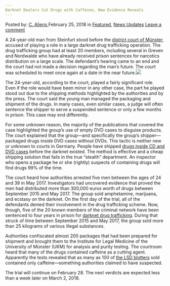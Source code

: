 ```yaml
---
Darknet Dealers Cut Drugs with Caffeine, New Evidence Reveals
---
```

<article class="post-listing post-24866 post type-post status-publish format-standard has-post-thumbnail hentry 
category-news-updates tag-caffeine tag-cut tag-darknet tag-dealers tag-drugs tag-evidence tag-reveals">
<div class="post-inner">
<span>Posted by: <a href="https://www.deepdotweb.com/author/caliens/" title="">C. Aliens </a></span>
<span>February 25, 2018</span>
<span>in <a href="https://www.deepdotweb.com/category/deepdot-news/" rel="category tag">Featured</a>, <a href="https://www.deepdotweb.com/category/news-updates/" rel="category tag">News Updates</a></span>
<span><a href="https://www.deepdotweb.com/2018/02/25/darknet-dealers-cut-drugs-caffeine-new-evidence-reveals/#respond">Leave a comment</a></span>


<p>A 24-year-old man from Steinfurt stood before the <a href="http://m.wn.de/Muensterland/Kreis-Steinfurt/Greven/3164800-Prozess-am-Landgericht-Drogensendungen-als-DVD-getarnt">district court of Münster</a>, accused of playing a role in a large darknet drug trafficking operation. The drug trafficking group had at least 20 members, including several in Greven and Nordwalde who have already received prison sentences for narcotics distribution on a large scale. The defendant&#8217;s hearing came to an end and the court had not made a decision regarding the man&#8217;s future. The court was scheduled to meet once again at a date in the near future.<img class="wp-image-24875 aligncenter" src="https://www.deepdotweb.com/wp-content/uploads/2018/02/word-image-33.jpeg" srcset="https://www.deepdotweb.com/wp-content/uploads/2018/02/word-image-33.jpeg 660w, https://www.deepdotweb.com/wp-content/uploads/2018/02/word-image-33-300x150.jpeg 300w" sizes="(max-width: 660px) 100vw, 660px" /></p>
<p>The 24-year-old, according to the court, played a fairly significant role. Even if the role would have been minor in any other case, the part he played stood out due to the shipping methods highlighted by the authorities and by the press. The court said the young man managed the packaging and shipment of the drugs. In many cases, even similar cases, a judge will often sentence the shipper to serve a suspended sentence or only a few months in prison. This case may end differently.</p>
<p>For some unknown reason, the majority of the publications that covered the case highlighted the group&#8217;s use of empty DVD cases to disguise products. The court explained that the group—and specifically the group&#8217;s shipper—packaged drugs inside DVD cases without DVDs. This tactic is neither new or unknown to courts in Germany. People have shipped <a href="https://www.deepdotweb.com/2017/09/06/german-police-address-former-politician-years-darknet-distribution/">drugs inside CD and DVD cases</a> before the darknet existed. The method is effective and a cheap shipping solution that fails in the true “stealth” department. An inspector who opens a package he or she (rightly) suspects of containing drugs will find drugs 99% of the time.</p>
<p>The court heard how authorities arrested five men between the ages of 24 and 39 in May 2017. Investigators had uncovered evidence that proved the men had distributed more than 300,000 euros worth of drugs between September 2015 and May 2017. The group sold amphetamine, marijuana, and ecstasy on the darknet. On the first day of the trial, all of the defendants denied their involvement in the drug trafficking scheme. Now, though, five of the 20 known members of the criminal network have been sentenced to four years in prison for <a href="https://www.deepdotweb.com/2013/10/28/updated-llist-of-hidden-marketplaces-tor-i2p/">darknet drug trafficking</a>. During that struck of time between September 2015 and May 2017, the group sold more than 25 kilograms of various illegal substances.</p>
<p>Authorities confiscated almost 200 packages that had been prepared for shipment and brought them to the Institute for Legal Medicine of the University of Münster (UKM) for analysis and purity testing. The courtroom heard that many of the drugs contained caffeine as a cutting agent. Apparently the tests revealed that as many as 100 of <a href="https://www.deepdotweb.com/tag/lsd/">the LSD blotters</a> sold contained only caffeine—something authorities claimed to have suspected.</p>
<p>The trial will continue on February 28. The next verdicts are expected less than a week later on March 2, 2018.</p>
</div>
<span style="display:none"><a href="https://www.deepdotweb.com/tag/caffeine/" rel="tag">caffeine</a> <a href="https://www.deepdotweb.com/tag/cut/" rel="tag">cut</a> <a href="https://www.deepdotweb.com/tag/darknet/" rel="tag">darknet</a> <a href="https://www.deepdotweb.com/tag/dealers/" rel="tag">dealers</a> <a href="https://www.deepdotweb.com/tag/drugs/" rel="tag">drugs</a> <a href="https://www.deepdotweb.com/tag/evidence/" rel="tag">evidence</a> <a href="https://www.deepdotweb.com/tag/reveals/" rel="tag">reveals</a></span> <span style="display:none" class="updated">2018-02-25</span>
<div style="display:none" class="vcard author" itemprop="author" itemscope itemtype="http://schema.org/Person"><strong class="fn" itemprop="name"><a href="https://www.deepdotweb.com/author/caliens/" title="Posts by C. Aliens" rel="author">C. Aliens</a></strong></div>
</div>
</article>

